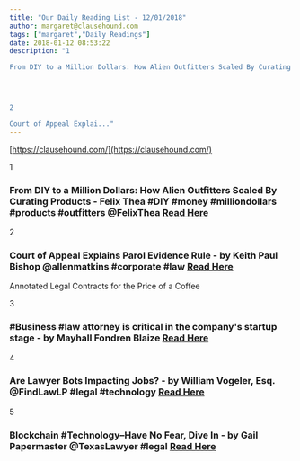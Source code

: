 ```yaml
---
title: "Our Daily Reading List - 12/01/2018"
author: margaret@clausehound.com
tags: ["margaret","Daily Readings"]
date: 2018-01-12 08:53:22
description: "1

From DIY to a Million Dollars: How Alien Outfitters Scaled By Curating Products - Felix Thea #DIY #money #milliondollars #products #outfitters @FelixThea Read Here

 


2

Court of Appeal Explai..."
---
```


[https://clausehound.com/](https://clausehound.com/)

1

### From DIY to a Million Dollars: How Alien Outfitters Scaled By Curating Products - Felix Thea #DIY #money #milliondollars #products #outfitters @FelixThea [Read Here](https://www.shopify.ca/blog/alien-outfitters-scaling-diy)

 

2

### Court of Appeal Explains Parol Evidence Rule - by Keith Paul Bishop @allenmatkins #corporate #law [Read Here](https://goo.gl/udYRc4)

Annotated Legal Contracts
for the Price of a Coffee

3

### #Business #law attorney is critical in the company's startup stage - by Mayhall Fondren Blaize  [Read Here](https://goo.gl/ZKTKRG)

 

4

### Are Lawyer Bots Impacting Jobs? - by William Vogeler, Esq. @FindLawLP #legal #technology   [Read Here](https://goo.gl/wVzEis)

 

5

### Blockchain #Technology–Have No Fear, Dive In - by Gail Papermaster @TexasLawyer #legal [Read Here](https://goo.gl/NX62By)

 